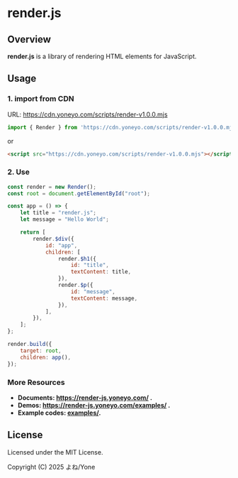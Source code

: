 # render.js

## Overview

**render.js** is a library of rendering HTML elements for JavaScript.

## Usage

### 1. import from CDN

URL: https://cdn.yoneyo.com/scripts/render-v1.0.0.mjs

```js
import { Render } from 'https://cdn.yoneyo.com/scripts/render-v1.0.0.mjs';
```

or

```html
<script src="https://cdn.yoneyo.com/scripts/render-v1.0.0.mjs"></script>
```

### 2. Use

```js
const render = new Render();
const root = document.getElementById("root");

const app = () => {
    let title = "render.js";
    let message = "Hello World";

    return [
        render.$div({
            id: "app",
            children: [
                render.$h1({
                    id: "title",
                    textContent: title,
                }),
                render.$p({
                    id: "message",
                    textContent: message,
                }),
            ],
        }),
    ];
};

render.build({
    target: root,
    children: app(),
});
```

### More Resources

- **Documents: https://render-js.yoneyo.com/ .**
- **Demos: https://render-js.yoneyo.com/examples/ .**
- **Example codes: [examples/](./examples/).**

## License

Licensed under the MIT License.

Copyright (C) 2025 よね/Yone
